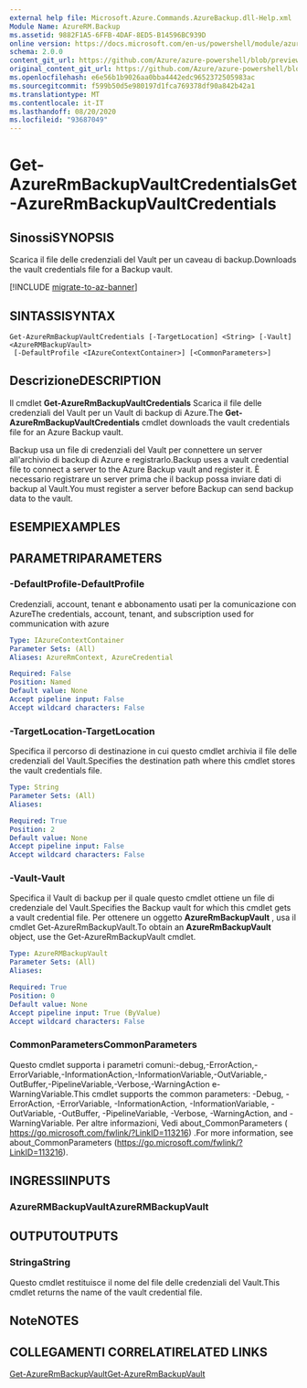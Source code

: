 ```yaml
---
external help file: Microsoft.Azure.Commands.AzureBackup.dll-Help.xml
Module Name: AzureRM.Backup
ms.assetid: 9882F1A5-6FFB-4DAF-8ED5-B14596BC939D
online version: https://docs.microsoft.com/en-us/powershell/module/azurerm.backup/get-azurermbackupvaultcredentials
schema: 2.0.0
content_git_url: https://github.com/Azure/azure-powershell/blob/preview/src/ResourceManager/AzureBackup/Commands.AzureBackup/help/Get-AzureRmBackupVaultCredentials.md
original_content_git_url: https://github.com/Azure/azure-powershell/blob/preview/src/ResourceManager/AzureBackup/Commands.AzureBackup/help/Get-AzureRmBackupVaultCredentials.md
ms.openlocfilehash: e6e56b1b9026aa0bba4442edc9652372505983ac
ms.sourcegitcommit: f599b50d5e980197d1fca769378df90a842b42a1
ms.translationtype: MT
ms.contentlocale: it-IT
ms.lasthandoff: 08/20/2020
ms.locfileid: "93687049"
---
```

# <span data-ttu-id="6d9b0-101">Get-AzureRmBackupVaultCredentials</span><span class="sxs-lookup"><span data-stu-id="6d9b0-101">Get-AzureRmBackupVaultCredentials</span></span>

## <span data-ttu-id="6d9b0-102">Sinossi</span><span class="sxs-lookup"><span data-stu-id="6d9b0-102">SYNOPSIS</span></span>
<span data-ttu-id="6d9b0-103">Scarica il file delle credenziali del Vault per un caveau di backup.</span><span class="sxs-lookup"><span data-stu-id="6d9b0-103">Downloads the vault credentials file for a Backup vault.</span></span>

[!INCLUDE [migrate-to-az-banner](../../includes/migrate-to-az-banner.md)]

## <span data-ttu-id="6d9b0-104">SINTASSI</span><span class="sxs-lookup"><span data-stu-id="6d9b0-104">SYNTAX</span></span>

```
Get-AzureRmBackupVaultCredentials [-TargetLocation] <String> [-Vault] <AzureRMBackupVault>
 [-DefaultProfile <IAzureContextContainer>] [<CommonParameters>]
```

## <span data-ttu-id="6d9b0-105">Descrizione</span><span class="sxs-lookup"><span data-stu-id="6d9b0-105">DESCRIPTION</span></span>
<span data-ttu-id="6d9b0-106">Il cmdlet **Get-AzureRmBackupVaultCredentials** Scarica il file delle credenziali del Vault per un Vault di backup di Azure.</span><span class="sxs-lookup"><span data-stu-id="6d9b0-106">The **Get-AzureRmBackupVaultCredentials** cmdlet downloads the vault credentials file for an Azure Backup vault.</span></span>

<span data-ttu-id="6d9b0-107">Backup usa un file di credenziali del Vault per connettere un server all'archivio di backup di Azure e registrarlo.</span><span class="sxs-lookup"><span data-stu-id="6d9b0-107">Backup uses a vault credential file to connect a server to the Azure Backup vault and register it.</span></span>
<span data-ttu-id="6d9b0-108">È necessario registrare un server prima che il backup possa inviare dati di backup al Vault.</span><span class="sxs-lookup"><span data-stu-id="6d9b0-108">You must register a server before Backup can send backup data to the vault.</span></span>

## <span data-ttu-id="6d9b0-109">ESEMPI</span><span class="sxs-lookup"><span data-stu-id="6d9b0-109">EXAMPLES</span></span>

## <span data-ttu-id="6d9b0-110">PARAMETRI</span><span class="sxs-lookup"><span data-stu-id="6d9b0-110">PARAMETERS</span></span>

### <span data-ttu-id="6d9b0-111">-DefaultProfile</span><span class="sxs-lookup"><span data-stu-id="6d9b0-111">-DefaultProfile</span></span>
<span data-ttu-id="6d9b0-112">Credenziali, account, tenant e abbonamento usati per la comunicazione con Azure</span><span class="sxs-lookup"><span data-stu-id="6d9b0-112">The credentials, account, tenant, and subscription used for communication with azure</span></span>

```yaml
Type: IAzureContextContainer
Parameter Sets: (All)
Aliases: AzureRmContext, AzureCredential

Required: False
Position: Named
Default value: None
Accept pipeline input: False
Accept wildcard characters: False
```

### <span data-ttu-id="6d9b0-113">-TargetLocation</span><span class="sxs-lookup"><span data-stu-id="6d9b0-113">-TargetLocation</span></span>
<span data-ttu-id="6d9b0-114">Specifica il percorso di destinazione in cui questo cmdlet archivia il file delle credenziali del Vault.</span><span class="sxs-lookup"><span data-stu-id="6d9b0-114">Specifies the destination path where this cmdlet stores the vault credentials file.</span></span>

```yaml
Type: String
Parameter Sets: (All)
Aliases: 

Required: True
Position: 2
Default value: None
Accept pipeline input: False
Accept wildcard characters: False
```

### <span data-ttu-id="6d9b0-115">-Vault</span><span class="sxs-lookup"><span data-stu-id="6d9b0-115">-Vault</span></span>
<span data-ttu-id="6d9b0-116">Specifica il Vault di backup per il quale questo cmdlet ottiene un file di credenziale del Vault.</span><span class="sxs-lookup"><span data-stu-id="6d9b0-116">Specifies the Backup vault for which this cmdlet gets a vault credential file.</span></span>
<span data-ttu-id="6d9b0-117">Per ottenere un oggetto **AzureRmBackupVault** , usa il cmdlet Get-AzureRmBackupVault.</span><span class="sxs-lookup"><span data-stu-id="6d9b0-117">To obtain an **AzureRmBackupVault** object, use the Get-AzureRmBackupVault cmdlet.</span></span>

```yaml
Type: AzureRMBackupVault
Parameter Sets: (All)
Aliases: 

Required: True
Position: 0
Default value: None
Accept pipeline input: True (ByValue)
Accept wildcard characters: False
```

### <span data-ttu-id="6d9b0-118">CommonParameters</span><span class="sxs-lookup"><span data-stu-id="6d9b0-118">CommonParameters</span></span>
<span data-ttu-id="6d9b0-119">Questo cmdlet supporta i parametri comuni:-debug,-ErrorAction,-ErrorVariable,-InformationAction,-InformationVariable,-OutVariable,-OutBuffer,-PipelineVariable,-Verbose,-WarningAction e-WarningVariable.</span><span class="sxs-lookup"><span data-stu-id="6d9b0-119">This cmdlet supports the common parameters: -Debug, -ErrorAction, -ErrorVariable, -InformationAction, -InformationVariable, -OutVariable, -OutBuffer, -PipelineVariable, -Verbose, -WarningAction, and -WarningVariable.</span></span> <span data-ttu-id="6d9b0-120">Per altre informazioni, Vedi about_CommonParameters ( https://go.microsoft.com/fwlink/?LinkID=113216) .</span><span class="sxs-lookup"><span data-stu-id="6d9b0-120">For more information, see about_CommonParameters (https://go.microsoft.com/fwlink/?LinkID=113216).</span></span>

## <span data-ttu-id="6d9b0-121">INGRESSI</span><span class="sxs-lookup"><span data-stu-id="6d9b0-121">INPUTS</span></span>

### <span data-ttu-id="6d9b0-122">AzureRMBackupVault</span><span class="sxs-lookup"><span data-stu-id="6d9b0-122">AzureRMBackupVault</span></span>

## <span data-ttu-id="6d9b0-123">OUTPUT</span><span class="sxs-lookup"><span data-stu-id="6d9b0-123">OUTPUTS</span></span>

### <span data-ttu-id="6d9b0-124">Stringa</span><span class="sxs-lookup"><span data-stu-id="6d9b0-124">String</span></span>
<span data-ttu-id="6d9b0-125">Questo cmdlet restituisce il nome del file delle credenziali del Vault.</span><span class="sxs-lookup"><span data-stu-id="6d9b0-125">This cmdlet returns the name of the vault credential file.</span></span>

## <span data-ttu-id="6d9b0-126">Note</span><span class="sxs-lookup"><span data-stu-id="6d9b0-126">NOTES</span></span>

## <span data-ttu-id="6d9b0-127">COLLEGAMENTI CORRELATI</span><span class="sxs-lookup"><span data-stu-id="6d9b0-127">RELATED LINKS</span></span>

[<span data-ttu-id="6d9b0-128">Get-AzureRmBackupVault</span><span class="sxs-lookup"><span data-stu-id="6d9b0-128">Get-AzureRmBackupVault</span></span>](./Get-AzureRmBackupVault.md)


